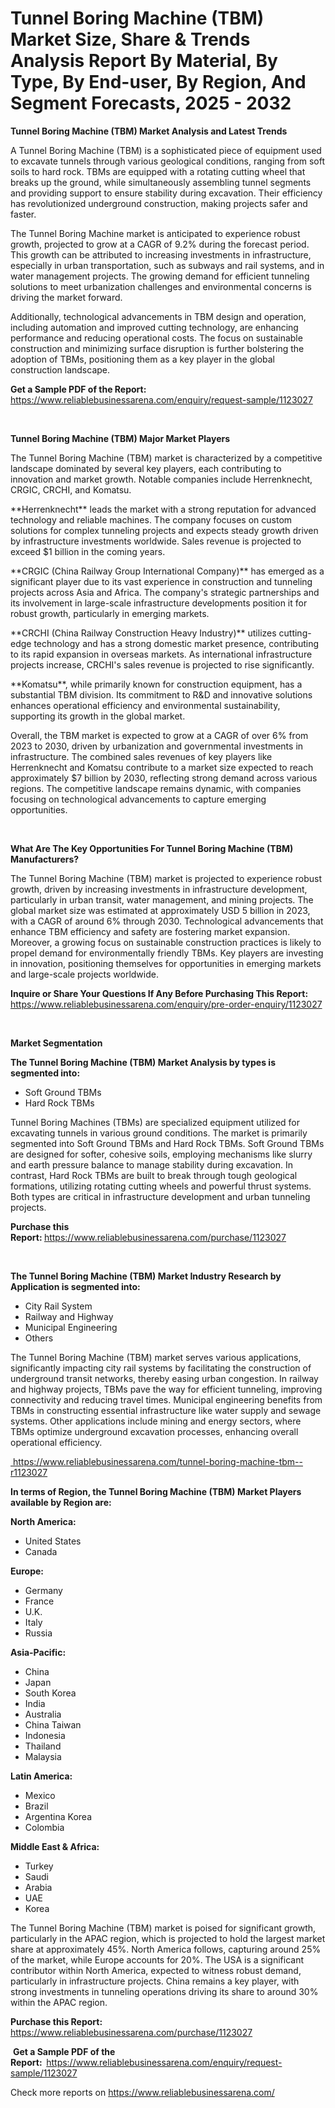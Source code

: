 <p><h1>Tunnel Boring Machine (TBM) Market Size, Share & Trends Analysis Report By Material, By Type, By End-user, By Region, And Segment Forecasts, 2025 - 2032</h1></p><p><strong>Tunnel Boring Machine (TBM) Market Analysis and Latest Trends</strong></p>
<p><p>A Tunnel Boring Machine (TBM) is a sophisticated piece of equipment used to excavate tunnels through various geological conditions, ranging from soft soils to hard rock. TBMs are equipped with a rotating cutting wheel that breaks up the ground, while simultaneously assembling tunnel segments and providing support to ensure stability during excavation. Their efficiency has revolutionized underground construction, making projects safer and faster.</p><p>The Tunnel Boring Machine market is anticipated to experience robust growth, projected to grow at a CAGR of 9.2% during the forecast period. This growth can be attributed to increasing investments in infrastructure, especially in urban transportation, such as subways and rail systems, and in water management projects. The growing demand for efficient tunneling solutions to meet urbanization challenges and environmental concerns is driving the market forward. </p><p>Additionally, technological advancements in TBM design and operation, including automation and improved cutting technology, are enhancing performance and reducing operational costs. The focus on sustainable construction and minimizing surface disruption is further bolstering the adoption of TBMs, positioning them as a key player in the global construction landscape.</p></p>
<p><strong>Get a Sample PDF of the Report:&nbsp;</strong> <a href="https://www.reliablebusinessarena.com/enquiry/request-sample/1123027?utm_campaign=2294&utm_medium=2&utm_source=Github&utm_content=ia&utm_term=03032025&utm_id=tunnel-boring-machine-tbm">https://www.reliablebusinessarena.com/enquiry/request-sample/1123027</a></p>
<p>&nbsp;</p>
<p><strong>Tunnel Boring Machine (TBM) Major Market Players</strong></p>
<p><p>The Tunnel Boring Machine (TBM) market is characterized by a competitive landscape dominated by several key players, each contributing to innovation and market growth. Notable companies include Herrenknecht, CRGIC, CRCHI, and Komatsu.</p><p>**Herrenknecht** leads the market with a strong reputation for advanced technology and reliable machines. The company focuses on custom solutions for complex tunneling projects and expects steady growth driven by infrastructure investments worldwide. Sales revenue is projected to exceed $1 billion in the coming years.</p><p>**CRGIC (China Railway Group International Company)** has emerged as a significant player due to its vast experience in construction and tunneling projects across Asia and Africa. The company's strategic partnerships and its involvement in large-scale infrastructure developments position it for robust growth, particularly in emerging markets. </p><p>**CRCHI (China Railway Construction Heavy Industry)** utilizes cutting-edge technology and has a strong domestic market presence, contributing to its rapid expansion in overseas markets. As international infrastructure projects increase, CRCHI's sales revenue is projected to rise significantly.</p><p>**Komatsu**, while primarily known for construction equipment, has a substantial TBM division. Its commitment to R&D and innovative solutions enhances operational efficiency and environmental sustainability, supporting its growth in the global market.</p><p>Overall, the TBM market is expected to grow at a CAGR of over 6% from 2023 to 2030, driven by urbanization and governmental investments in infrastructure. The combined sales revenues of key players like Herrenknecht and Komatsu contribute to a market size expected to reach approximately $7 billion by 2030, reflecting strong demand across various regions. The competitive landscape remains dynamic, with companies focusing on technological advancements to capture emerging opportunities.</p></p>
<p>&nbsp;</p>
<p><strong>What Are The Key Opportunities For Tunnel Boring Machine (TBM) Manufacturers?</strong></p>
<p><p>The Tunnel Boring Machine (TBM) market is projected to experience robust growth, driven by increasing investments in infrastructure development, particularly in urban transit, water management, and mining projects. The global market size was estimated at approximately USD 5 billion in 2023, with a CAGR of around 6% through 2030. Technological advancements that enhance TBM efficiency and safety are fostering market expansion. Moreover, a growing focus on sustainable construction practices is likely to propel demand for environmentally friendly TBMs. Key players are investing in innovation, positioning themselves for opportunities in emerging markets and large-scale projects worldwide.</p></p>
<p><strong>Inquire or Share Your Questions If Any Before Purchasing This Report:</strong> <a href="https://www.reliablebusinessarena.com/enquiry/pre-order-enquiry/1123027?utm_campaign=2294&utm_medium=2&utm_source=Github&utm_content=ia&utm_term=03032025&utm_id=tunnel-boring-machine-tbm">https://www.reliablebusinessarena.com/enquiry/pre-order-enquiry/1123027</a></p>
<p>&nbsp;</p>
<p><strong>Market Segmentation</strong></p>
<p><strong>The Tunnel Boring Machine (TBM) Market Analysis by types is segmented into:</strong></p>
<p><ul><li>Soft Ground TBMs</li><li>Hard Rock TBMs</li></ul></p>
<p><p>Tunnel Boring Machines (TBMs) are specialized equipment utilized for excavating tunnels in various ground conditions. The market is primarily segmented into Soft Ground TBMs and Hard Rock TBMs. Soft Ground TBMs are designed for softer, cohesive soils, employing mechanisms like slurry and earth pressure balance to manage stability during excavation. In contrast, Hard Rock TBMs are built to break through tough geological formations, utilizing rotating cutting wheels and powerful thrust systems. Both types are critical in infrastructure development and urban tunneling projects.</p></p>
<p><strong>Purchase this Report:&nbsp;</strong><a href="https://www.reliablebusinessarena.com/purchase/1123027?utm_campaign=2294&utm_medium=2&utm_source=Github&utm_content=ia&utm_term=03032025&utm_id=tunnel-boring-machine-tbm">https://www.reliablebusinessarena.com/purchase/1123027</a></p>
<p>&nbsp;</p>
<p><strong>The Tunnel Boring Machine (TBM) Market Industry Research by Application is segmented into:</strong></p>
<p><ul><li>City Rail System</li><li>Railway and Highway</li><li>Municipal Engineering</li><li>Others</li></ul></p>
<p><p>The Tunnel Boring Machine (TBM) market serves various applications, significantly impacting city rail systems by facilitating the construction of underground transit networks, thereby easing urban congestion. In railway and highway projects, TBMs pave the way for efficient tunneling, improving connectivity and reducing travel times. Municipal engineering benefits from TBMs in constructing essential infrastructure like water supply and sewage systems. Other applications include mining and energy sectors, where TBMs optimize underground excavation processes, enhancing overall operational efficiency.</p></p>
<p><a href="https://www.reliablebusinessarena.com/tunnel-boring-machine-tbm--r1123027?utm_campaign=2294&utm_medium=2&utm_source=Github&utm_content=ia&utm_term=03032025&utm_id=tunnel-boring-machine-tbm">&nbsp;https://www.reliablebusinessarena.com/tunnel-boring-machine-tbm--r1123027</a></p>
<p><strong>In terms of Region, the Tunnel Boring Machine (TBM) Market Players available by Region are:</strong></p>
<p>
    <p> <strong> North America: </strong>
        <ul>
            <li>United States</li>
            <li>Canada</li>
        </ul>
        </p> 
    <p> <strong> Europe: </strong>
        <ul>
            <li>Germany</li>
            <li>France</li>
            <li>U.K.</li>
            <li>Italy</li>
            <li>Russia</li>
        </ul>
        </p> 
    <p> <strong> Asia-Pacific: </strong>
        <ul>
            <li>China</li>
            <li>Japan</li>
            <li>South Korea</li>
            <li>India</li>
            <li>Australia</li>
            <li>China Taiwan</li>
            <li>Indonesia</li>
            <li>Thailand</li>
            <li>Malaysia</li>
        </ul>
        </p> 
    <p> <strong> Latin America: </strong>
        <ul>
            <li>Mexico</li>
            <li>Brazil</li>
            <li>Argentina Korea</li>
            <li>Colombia</li>
        </ul>
        </p> 
    <p> <strong> Middle East & Africa: </strong>
        <ul>
            <li>Turkey</li>
            <li>Saudi</li>
            <li>Arabia</li>
            <li>UAE</li>
            <li>Korea</li>
        </ul>
    </p>
    </p>
<p><p>The Tunnel Boring Machine (TBM) market is poised for significant growth, particularly in the APAC region, which is projected to hold the largest market share at approximately 45%. North America follows, capturing around 25% of the market, while Europe accounts for 20%. The USA is a significant contributor within North America, expected to witness robust demand, particularly in infrastructure projects. China remains a key player, with strong investments in tunneling operations driving its share to around 30% within the APAC region.</p></p>
<p><strong>Purchase this Report: </strong><a href="https://www.reliablebusinessarena.com/purchase/1123027?utm_campaign=2294&utm_medium=2&utm_source=Github&utm_content=ia&utm_term=03032025&utm_id=tunnel-boring-machine-tbm">https://www.reliablebusinessarena.com/purchase/1123027</a></p>
<p>&nbsp;<strong>Get a Sample PDF of the Report:&nbsp;&nbsp;</strong><a href="https://www.reliablebusinessarena.com/enquiry/request-sample/1123027?utm_campaign=2294&utm_medium=2&utm_source=Github&utm_content=ia&utm_term=03032025&utm_id=tunnel-boring-machine-tbm">https://www.reliablebusinessarena.com/enquiry/request-sample/1123027</a></p>
<p><strong></strong></p>
<p>Check more reports on <a href="https://www.reliablebusinessarena.com/?utm_campaign=2294&utm_medium=2&utm_source=Github&utm_content=ia&utm_term=03032025&utm_id=tunnel-boring-machine-tbm">https://www.reliablebusinessarena.com/</a></p>